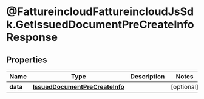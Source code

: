 # @FattureincloudFattureincloudJsSdk.GetIssuedDocumentPreCreateInfoResponse

## Properties

Name | Type | Description | Notes
------------ | ------------- | ------------- | -------------
**data** | [**IssuedDocumentPreCreateInfo**](IssuedDocumentPreCreateInfo.md) |  | [optional] 


